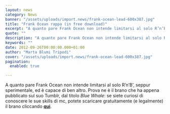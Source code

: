 ```yaml
---
layout: news
category: News
banner: "/assets/uploads/import.news/frank-ocean-lead-600x387.jpg"
title: "Frank Ocean rappa (in free download)"
excerpt: "A quanto pare Frank Ocean non intende limitarsi al solo R’n’B’, seppur sperimentale, ed è capace di ben altro. Prova ne è il brano che ha appena pubblicato sul suo Tumblr, dal titolo Blue Whale: se siete curiosi di conoscere le sue skills di mc, potete scaricare gratuitamente (e legalmente) il brano cliccando qui"
quote: ""
description: "A quanto pare Frank Ocean non intende limitarsi al solo R’n’B’, seppur sperimentale, ed è capace di ben altro. Prova ne è il brano che ha appena pubblicato sul suo Tumblr, dal titolo Blue Whale: se siete curiosi di conoscere le sue skills di mc, potete scaricare gratuitamente (e legalmente) il brano cliccando qui"
keywords: ""
date: 2012-09-26T00:00:00.000+01:00
author: "Marta Blumi Tripodi"
cover: "/assets/uploads/import.news/frank-ocean-lead-600x387.jpg"
pagination:
  enabled: true

---
```


A quanto pare Frank Ocean non intende limitarsi al solo R’n’B’, seppur sperimentale, ed è capace di ben altro. Prova ne è il brano che ha appena pubblicato sul suo Tumblr, dal titolo _Blue Whale_: se siete curiosi di conoscere le sue skills di mc, potete scaricare gratuitamente (e legalmente) il brano cliccando [**qui**](https://www.mediafire.com/?wbr6anwng2v6gfq "http://www.mediafire.com/?wbr6anwng2v6gfq").